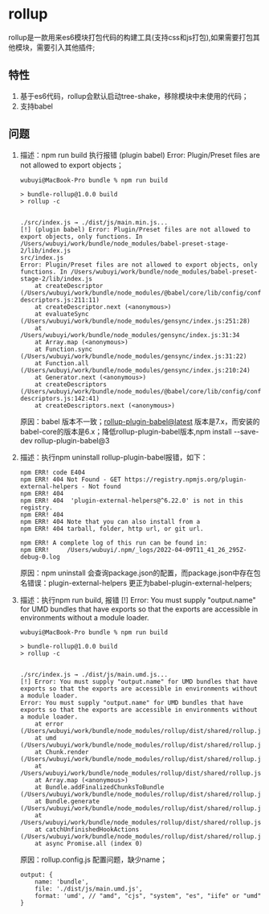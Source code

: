 # rollup
rollup是一款用来es6模块打包代码的构建工具(支持css和js打包),如果需要打包其他模块，需要引入其他插件;

## 特性
1. 基于es6代码，rollup会默认启动tree-shake，移除模块中未使用的代码；
2. 支持babel



## 问题
1. 描述：npm run build 执行报错 (plugin babel) Error: Plugin/Preset files are not allowed to export objects；
    ```
    wubuyi@MacBook-Pro bundle % npm run build                 

    > bundle-rollup@1.0.0 build
    > rollup -c


    ./src/index.js → ./dist/js/main.min.js...
    [!] (plugin babel) Error: Plugin/Preset files are not allowed to export objects, only functions. In /Users/wubuyi/work/bundle/node_modules/babel-preset-stage-2/lib/index.js
    src/index.js
    Error: Plugin/Preset files are not allowed to export objects, only functions. In /Users/wubuyi/work/bundle/node_modules/babel-preset-stage-2/lib/index.js
        at createDescriptor (/Users/wubuyi/work/bundle/node_modules/@babel/core/lib/config/config-descriptors.js:211:11)
        at createDescriptor.next (<anonymous>)
        at evaluateSync (/Users/wubuyi/work/bundle/node_modules/gensync/index.js:251:28)
        at /Users/wubuyi/work/bundle/node_modules/gensync/index.js:31:34
        at Array.map (<anonymous>)
        at Function.sync (/Users/wubuyi/work/bundle/node_modules/gensync/index.js:31:22)
        at Function.all (/Users/wubuyi/work/bundle/node_modules/gensync/index.js:210:24)
        at Generator.next (<anonymous>)
        at createDescriptors (/Users/wubuyi/work/bundle/node_modules/@babel/core/lib/config/config-descriptors.js:142:41)
        at createDescriptors.next (<anonymous>)
    ```

    原因：babel 版本不一致；[rollup-plugin-babel@latest](https://www.npmjs.com/package/rollup-plugin-babel) 版本是7.x，而安装的babel-core的版本是6.x；降低rollup-plugin-babel版本,npm install --save-dev rollup-plugin-babel@3

2. 描述：执行npm uninstall rollup-plugin-babel报错，如下：
    ```
    npm ERR! code E404
    npm ERR! 404 Not Found - GET https://registry.npmjs.org/plugin-external-helpers - Not found
    npm ERR! 404 
    npm ERR! 404  'plugin-external-helpers@^6.22.0' is not in this registry.
    npm ERR! 404 
    npm ERR! 404 Note that you can also install from a
    npm ERR! 404 tarball, folder, http url, or git url.

    npm ERR! A complete log of this run can be found in:
    npm ERR!     /Users/wubuyi/.npm/_logs/2022-04-09T11_41_26_295Z-debug-0.log
    ```
    原因：npm uninstall 会查询package.json的配置，而package.json中存在包名错误：plugin-external-helpers 更正为babel-plugin-external-helpers;

3. 描述：执行npm run build, 报错 [!] Error: You must supply "output.name" for UMD bundles that have exports so that the exports are accessible in environments without a module loader.
    ```
    wubuyi@MacBook-Pro bundle % npm run build

    > bundle-rollup@1.0.0 build
    > rollup -c


    ./src/index.js → ./dist/js/main.umd.js...
    [!] Error: You must supply "output.name" for UMD bundles that have exports so that the exports are accessible in environments without a module loader.
    Error: You must supply "output.name" for UMD bundles that have exports so that the exports are accessible in environments without a module loader.
        at error (/Users/wubuyi/work/bundle/node_modules/rollup/dist/shared/rollup.js:198:30)
        at umd (/Users/wubuyi/work/bundle/node_modules/rollup/dist/shared/rollup.js:13841:16)
        at Chunk.render (/Users/wubuyi/work/bundle/node_modules/rollup/dist/shared/rollup.js:14892:29)
        at /Users/wubuyi/work/bundle/node_modules/rollup/dist/shared/rollup.js:16030:52
        at Array.map (<anonymous>)
        at Bundle.addFinalizedChunksToBundle (/Users/wubuyi/work/bundle/node_modules/rollup/dist/shared/rollup.js:16028:34)
        at Bundle.generate (/Users/wubuyi/work/bundle/node_modules/rollup/dist/shared/rollup.js:16008:24)
        at /Users/wubuyi/work/bundle/node_modules/rollup/dist/shared/rollup.js:23635:27
        at catchUnfinishedHookActions (/Users/wubuyi/work/bundle/node_modules/rollup/dist/shared/rollup.js:23077:20)
        at async Promise.all (index 0)
    ```
    原因：rollup.config.js 配置问题，缺少name；
    ```
    output: {
        name: 'bundle',
        file: './dist/js/main.umd.js',
        format: 'umd', // "amd", "cjs", "system", "es", "iife" or "umd"
    }
    ```


    
   